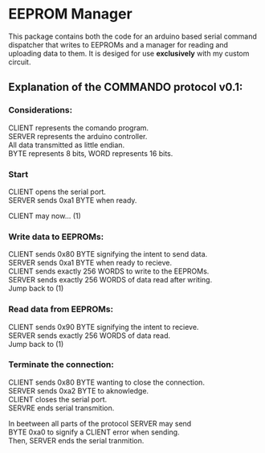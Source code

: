 # EEPROM Manager

<p style='text-align: justify;'>

This package contains both the code for an arduino based serial command dispatcher that writes to EEPROMs and a manager for reading and uploading data to them. It is desiged for use **exclusively** with my custom circuit.

</p>

<p style='text-align: justify;'>

## Explanation of the COMMANDO protocol v0.1:

### Considerations:

CLIENT represents the comando program.<br>
SERVER represents the arduino controller.<br>
All data transmitted as little endian.<br>
BYTE represents 8 bits, WORD represents 16 bits.<br>

### Start

CLIENT opens the serial port.<br>
SERVER sends 0xa1 BYTE when ready.<br>

CLIENT may now... (1)<br>

### Write data to EEPROMs:<br>
CLIENT sends 0x80 BYTE signifying the intent to send data.<br>
SERVER sends 0xa1 BYTE when ready to recieve.<br>
CLIENT sends exactly 256 WORDS to write to the EEPROMs.<br>
SERVER sends exactly 256 WORDS of data read after writing.<br>
Jump back to (1)<br>

### Read data from EEPROMs:<br>
CLIENT sends 0x90 BYTE signifying the intent to recieve.<br>
SERVER sends exactly 256 WORDS of data read.<br>
Jump back to (1)<br>

### Terminate the connection:<br>
CLIENT sends 0x80 BYTE wanting to close the connection.<br>
SERVER sends 0xa2 BYTE to aknowledge.<br>
CLIENT closes the serial port.<br>
SERVRE ends serial transmition.<br>

In beetween all parts of the protocol SERVER may send<br>
BYTE 0xa0 to signify a CLIENT error when sending.<br>
Then, SERVER ends the serial tranmition.<br>



 </p>